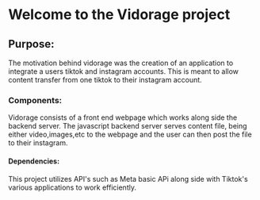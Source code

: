 <h1>
  Welcome to the Vidorage project
</h1>

<div>
  <h2>
    Purpose:
  </h2>
  <p>
    The motivation behind vidorage was the creation of an application to integrate a users tiktok and instagram accounts. This is meant to allow content transfer from one tiktok to their instagram account.
  </p>
</div>

<div>
  <h3>
    Components:
  </h3>
  <p>
    Vidorage consists of a front end webpage which works along side the backend server. The javascript backend server serves content file, being either video,images,etc to the webpage and the user can then post the file to their instagram.
  </p>
</div>
<div>
  <h4>
    Dependencies:
  </h4>
  <p>
    This project utilizes API's such as Meta basic APi along side with Tiktok's various applications to work efficiently.
  </p>
</div>
